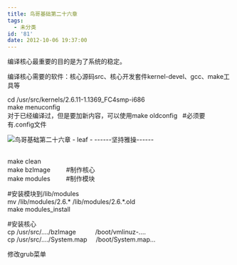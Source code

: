 ```yaml
---
title: 鸟哥基础第二十六章
tags:
  - 未分类
id: '81'
date: 2012-10-06 19:37:00
---
```


编译核心最重要的目的是为了系统的稳定。  
  
编译核心需要的软件：核心源码src、核心开发套件kernel-devel、gcc、make工具等  
  
cd /usr/src/kernels/2.6.11-1.1369\_FC4smp-i686  
make menuconfig  
对于已经编译过，但是要加新内容，可以使用make oldconfig   #必须要有.config文件  

![鸟哥基础第二十六章 - leaf - ------坚持雅操------](http://img9.ph.126.net/3b59c79c6H3tDr7JStHc9A==/6597183016355275109.jpg "鸟哥基础第二十六章 - leaf - ------坚持雅操------")

   
make clean  
make bzImage         #制作核心  
make modules         #制作模块  
  
  
  
#安装模块到/lib/modules  
mv /lib/modules/2.6.\* /lib/modules/2.6.\*.old  
make modules\_install       
  
#安装核心  
cp /usr/src/..../bzImage           /boot/vmlinuz-....  
cp /usr/src/..../System.map     /boot/System.map...  
  
修改grub菜单